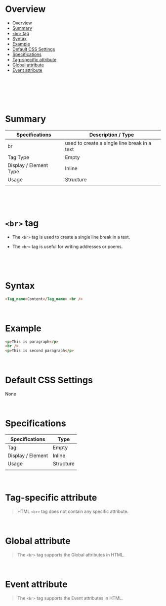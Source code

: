 # Overview

- [Overview](#overview)
- [Summary](#summary)
- [`<br>` tag](#br-tag)
- [Syntax](#syntax)
- [Example](#example)
- [Default CSS Settings](#default-css-settings)
- [Specifications](#specifications)
- [Tag-specific attribute](#tag-specific-attribute)
- [Global attribute](#global-attribute)
- [Event attribute](#event-attribute)

&nbsp;

&nbsp;

&nbsp;

# Summary

| Specifications         | Description / Type                           |
| ---------------------- | -------------------------------------------- |
| br                     | used to create a single line break in a text |
| Tag Type               | Empty                                        |
| Display / Element Type | Inline                                       |
| Usage                  | Structure                                    |
|                        |                                              |

&nbsp;

&nbsp;

# `<br>` tag

- The `<br>` tag is used to create a single line break in a text.

- The `<br>` tag is useful for writing addresses or poems.

&nbsp;

&nbsp;

# Syntax

```html
<Tag_name>Content</Tag_name> <br />
```

&nbsp;

# Example

```html
<p>This is paragraph</p>
<br />
<p>This is second paragraph</p>
```

&nbsp;

# Default CSS Settings

None

&nbsp;

# Specifications

| Specifications    | Type      |
| ----------------- | --------- |
| Tag               | Empty     |
| Display / Element | Inline    |
| Usage             | Structure |
|                   |           |

&nbsp;

# Tag-specific attribute

> HTML `<br>` tag does not contain any specific attribute.

&nbsp;

# Global attribute

> The `<br>` tag supports the Global attributes in HTML.

&nbsp;

# Event attribute

> The `<br>` tag supports the Event attributes in HTML.
